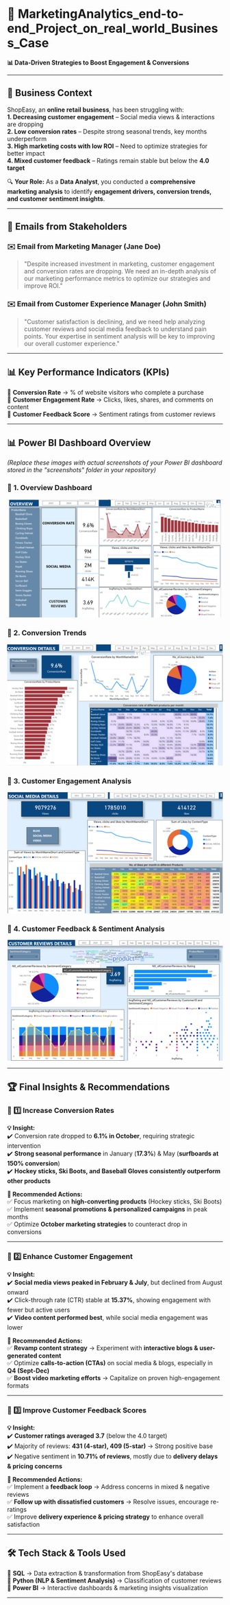 # 🚀 MarketingAnalytics_end-to-end_Project_on_real_world_Business_Case
**📊 Data-Driven Strategies to Boost Engagement & Conversions**  

---

## 🏢 Business Context  
ShopEasy, an **online retail business**, has been struggling with:  
 **1. Decreasing customer engagement** – Social media views & interactions are dropping  
 **2. Low conversion rates** – Despite strong seasonal trends, key months underperform  
 **3. High marketing costs with low ROI** – Need to optimize strategies for better impact  
 **4. Mixed customer feedback** – Ratings remain stable but below the **4.0 target**  

🔍 **Your Role:** As a **Data Analyst**, you conducted a **comprehensive marketing analysis** to identify **engagement drivers, conversion trends, and customer sentiment insights**.  

---

## 📧 Emails from Stakeholders  

### ✉️ Email from Marketing Manager (Jane Doe)  
> "Despite increased investment in marketing, customer engagement and conversion rates are dropping. We need an in-depth analysis of our marketing performance metrics to optimize our strategies and improve ROI."  

### ✉️ Email from Customer Experience Manager (John Smith)  
> "Customer satisfaction is declining, and we need help analyzing customer reviews and social media feedback to understand pain points. Your expertise in sentiment analysis will be key to improving our overall customer experience."  

---

## 📊 Key Performance Indicators (KPIs)  
📌 **Conversion Rate** → % of website visitors who complete a purchase  
📌 **Customer Engagement Rate** → Clicks, likes, shares, and comments on content  
📌 **Customer Feedback Score** → Sentiment ratings from customer reviews  

---

## 📊 Power BI Dashboard Overview  

*(Replace these images with actual screenshots of your Power BI dashboard stored in the "screenshots" folder in your repository)*  

### 📍 **1. Overview Dashboard**  
![Overview Dashboard](./screenshots/overview_dashboard.png)  

### 📍 **2. Conversion Trends**  
![Conversion Trends Dashboard](./screenshots/conversion_dashboard.png)  

### 📍 **3. Customer Engagement Analysis**  
![Customer Engagement Dashboard](./screenshots/engagement_dashboard.png)  

### 📍 **4. Customer Feedback & Sentiment Analysis**  
![Sentiment Analysis Dashboard](./screenshots/sentiment_dashboard.png)  

---

## 🏆 Final Insights & Recommendations  

### 🔹 **1️⃣ Increase Conversion Rates**  
**💡 Insight:**  
✔️ Conversion rate dropped to **6.1% in October**, requiring strategic intervention  
✔️ **Strong seasonal performance** in January (**17.3%**) & May (**surfboards at 150% conversion**)  
✔️ **Hockey sticks, Ski Boots, and Baseball Gloves consistently outperform other products**  

**🚀 Recommended Actions:**  
✅ Focus marketing on **high-converting products** (Hockey sticks, Ski Boots)  
✅ Implement **seasonal promotions & personalized campaigns** in peak months  
✅ Optimize **October marketing strategies** to counteract drop in conversions  

---

### 🔹 **2️⃣ Enhance Customer Engagement**  
**💡 Insight:**  
✔️ **Social media views peaked in February & July**, but declined from August onward  
✔️ Click-through rate (CTR) stable at **15.37%**, showing engagement with fewer but active users  
✔️ **Video content performed best**, while social media engagement was lower  

**🚀 Recommended Actions:**  
✅ **Revamp content strategy** → Experiment with **interactive blogs & user-generated content**  
✅ Optimize **calls-to-action (CTAs)** on social media & blogs, especially in **Q4 (Sept-Dec)**  
✅ **Boost video marketing efforts** → Capitalize on proven high-engagement formats  

---

### 🔹 **3️⃣ Improve Customer Feedback Scores**  
**💡 Insight:**  
✔️ **Customer ratings averaged 3.7** (below the 4.0 target)  
✔️ Majority of reviews: **431 (4-star), 409 (5-star)** → Strong positive base  
✔️ Negative sentiment in **10.71% of reviews**, mostly due to **delivery delays & pricing concerns**  

**🚀 Recommended Actions:**  
✅ Implement a **feedback loop** → Address concerns in mixed & negative reviews  
✅ **Follow up with dissatisfied customers** → Resolve issues, encourage re-ratings  
✅ Improve **delivery experience & pricing strategy** to enhance overall satisfaction  

---

## 🛠 Tech Stack & Tools Used  
🔹 **SQL** → Data extraction & transformation from ShopEasy's database  
🔹 **Python (NLP & Sentiment Analysis)** → Classification of customer reviews  
🔹 **Power BI** → Interactive dashboards & marketing insights visualization  

---
